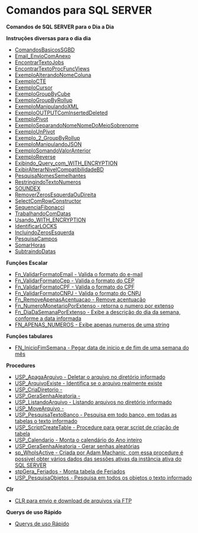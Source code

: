 # Comandos para SQL SERVER
**Comandos de SQL SERVER para o Dia a Dia**

**Instruções diversas para o dia dia**

- [ ComandosBasicosSGBD](https://github.com/ricardopssouza1/SQL_Server/blob/001/comandosSQLServer/ComandosBasicosSGBD.md)
- [ Email_EnvioComAnexo](https://github.com/ricardopssouza1/SQL_Server/blob/001/comandosSQLServer/Email_EnvioComAnexo.sql)
- [ EncontrarTextoJobs](https://github.com/ricardopssouza1/SQL_Server/blob/001/comandosSQLServer/EncontrarTextoJobs.sql)
- [ EncontrarTextoProcFuncViews](https://github.com/ricardopssouza1/SQL_Server/blob/001/comandosSQLServer/EncontrarTextoProcFuncViews.sql)
- [ ExemploAlterandoNomeColuna](https://github.com/ricardopssouza1/SQL_Server/blob/001/comandosSQLServer/ExemploAlterandoNomeColuna.sql)
- [ ExemploCTE](https://github.com/ricardopssouza1/SQL_Server/blob/001/comandosSQLServer/ExemploCTE.sql)
- [ ExemploCursor](https://github.com/ricardopssouza1/SQL_Server/blob/001/comandosSQLServer/ExemploCursor.sql)
- [ ExemploGroupByCube](https://github.com/ricardopssouza1/SQL_Server/blob/001/comandosSQLServer/ExemploGroupByCube.sql)
- [ ExemploGroupByRollup](https://github.com/ricardopssouza1/SQL_Server/blob/001/comandosSQLServer/ExemploGroupByRollup.sql)
- [ ExemploManipulandoXML](https://github.com/ricardopssouza1/SQL_Server/blob/001/comandosSQLServer/ExemploManipulandoXML.sql)
- [ ExemploOUTPUTComInsertedDeleted](https://github.com/ricardopssouza1/SQL_Server/blob/001/comandosSQLServer/ExemploOUTPUTComInsertedDeleted%20.sql)
- [ ExemploPivot](https://github.com/ricardopssouza1/SQL_Server/blob/001/comandosSQLServer/ExemploPivot.sql)
- [ ExemploSeparandoNomeNomeDoMeioSobrenome](https://github.com/ricardopssouza1/SQL_Server/blob/001/comandosSQLServer/ExemploSeparandoNomeNomeDoMeioSobrenome.sql)
- [ ExemploUnPivot](https://github.com/ricardopssouza1/SQL_Server/blob/001/comandosSQLServer/ExemploUnPivot.sql)
- [ Exemplo_2_GroupByRollup](https://github.com/ricardopssouza1/SQL_Server/blob/001/comandosSQLServer/Exemplo_2_GroupByRollup.sql)
- [ ExemploManipulandoJSON](https://github.com/ricardopssouza1/SQL_Server/blob/001/comandosSQLServer/ExemploManipulandoJSON.sql)
- [ ExemploSomandoValorAnterior](https://github.com/ricardopssouza1/SQL_Server/blob/001/comandosSQLServer/ExemploSomandoValorAnterior.sql)
- [ ExemploReverse](https://github.com/ricardopssouza1/SQL_Server/blob/001/comandosSQLServer/ExemploReverse.sql)
- [ Exibindo_Query_com_WITH_ENCRYPTION](https://github.com/ricardopssouza1/SQL_Server/blob/001/comandosSQLServer/Exibindo%20Query%20com%20WITH%20ENCRYPTION.sql)
- [ ExibirAlterarNivelCompatibilidadeBD](https://github.com/ricardopssouza1/SQL_Server/blob/001/comandosSQLServer/ExibirAlterarNivelCompatibilidadeBD.sql)
- [ PesquisaNomesSemelhantes](https://github.com/ricardopssouza1/SQL_Server/blob/001/comandosSQLServer/PesquisaNomesSemelhantes.sql)
- [ RestringindoTextoNumeros](https://github.com/ricardopssouza1/SQL_Server/blob/001/comandosSQLServer/RestringindoTextoNumeros.sql)
- [ SOUNDEX](https://github.com/ricardopssouza1/SQL_Server/blob/001/comandosSQLServer/SOUNDEX.sql)
- [ RemoverZerosEsquerdaOuDireita](https://github.com/ricardopssouza1/SQL_Server/blob/001/comandosSQLServer/RemoverZerosEsquerdaOuDireita.sql)
- [ SelectComRowConstructor](https://github.com/ricardopssouza1/SQL_Server/blob/001/comandosSQLServer/SelectComRowConstructor.sql)
- [ SequenciaFibonacci](https://github.com/ricardopssouza1/SQL_Server/blob/001/comandosSQLServer/SequenciaFibonacci.sql)
- [ TrabalhandoComDatas](https://github.com/ricardopssouza1/SQL_Server/blob/001/comandosSQLServer/TrabalhandoComDatas.sql)
- [ Usando_WITH_ENCRYPTION](https://github.com/ricardopssouza1/SQL_Server/blob/001/comandosSQLServer/Usando%20WITH%20ENCRYPTION.sql)
- [ IdentificarLOCKS](https://github.com/ricardopssouza1/SQL_Server/blob/001/comandosSQLServer/IdentificarLOCKS.sql)
- [ IncluindoZerosEsquerda](https://github.com/ricardopssouza1/SQL_Server/blob/001/comandosSQLServer/IncluindoZerosEsquerda.sql)
- [ PesquisaCampos](https://github.com/ricardopssouza1/SQL_Server/blob/001/comandosSQLServer/PesquisaCampos.sql)
- [ SomarHoras](https://github.com/ricardopssouza1/SQL_Server/blob/001/comandosSQLServer/SomarHoras.sql)
- [ SubtraindoDatas](https://github.com/ricardopssouza1/SQL_Server/blob/001/comandosSQLServer/SubtraindoData.sql)

**Funções Escalar**

- [ Fn_ValidarFormatoEmail - Valida o formato do e-mail](https://github.com/ricardopssouza1/SQL_Server/blob/001/comandosSQLServer/Fn_ValidarFormatoEmail.sql)
- [ Fn_ValidarFormatoCep - Valida o formato do CEP](https://github.com/ricardopssouza1/SQL_Server/blob/001/comandosSQLServer/Fn_ValidarFormatoCep.sql)
- [ Fn_ValidarFormatoCPF - Valida o formato do CPF](https://github.com/ricardopssouza1/SQL_Server/blob/001/comandosSQLServer/Fn_ValidarFormatoCPF.sql)
- [ Fn_ValidarFormatoCNPJ - Valida o formato do CNPJ](https://github.com/ricardopssouza1/SQL_Server/blob/001/comandosSQLServer/Fn_ValidarFormatoCNPJ.sql)
- [ Fn_RemoveApenasAcentuacao - Remove acentuação](https://github.com/ricardopssouza1/SQL_Server/blob/001/comandosSQLServer/Fn_RemoveApenasAcentuacao.SQL)
- [ Fn_NumeroMonetarioPorExtenso - retorna o numero por extenso ](https://github.com/ricardopssouza1/SQL_Server/blob/001/comandosSQLServer/Fn_NumeroMonetarioPorExtenso.sql)
- [ Fn_DiaDaSemanaPorExtenso - Exibe a descrição do dia da semana, conforme a data informada](https://github.com/ricardopssouza1/SQL_Server/blob/001/comandosSQLServer/Fn_DiaDaSemanaPorExtenso.sql)
- [ FN_APENAS_NUMEROS - Exibe apenas numeros de uma string](https://github.com/ricardopssouza1/SQL_Server/blob/001/comandosSQLServer/FN_APENAS_NUMEROS.sql)


**Funções tabulares**

- [ FN_InicioFimSemana - Pegar data de inicio e de fim de uma semana do mês](https://github.com/ricardopssouza1/SQL_Server/blob/001/comandosSQLServer/FN_InicioFimSemana.sql)


**Procedures**

- [ USP_ApagaArquivo - Deletar o arquivo no diretório informado ](https://github.com/ricardopssouza1/SQL_Server/blob/001/comandosSQLServer/USP_ApagaArquivo.sql)
- [ USP_ArquivoExiste - Identifica se o arquivo realmente existe ](https://github.com/ricardopssouza1/SQL_Server/blob/001/comandosSQLServer/USP_ArquivoExiste.sql)
- [ USP_CriaDiretorio - ](https://github.com/ricardopssouza1/SQL_Server/blob/001/comandosSQLServer/USP_CriaDiretorio.sql)
- [ USP_GeraSenhaAleatoria - ](https://github.com/ricardopssouza1/SQL_Server/blob/001/comandosSQLServer/USP_GeraSenhaAleatoria.sql)
- [ USP_ListandoArquivo - Listando arquivos no diretório informado ](https://github.com/ricardopssouza1/SQL_Server/blob/001/comandosSQLServer/USP_ListandoArquivo.sql)
- [ USP_MoveArquivo - ](https://github.com/ricardopssouza1/SQL_Server/blob/001/comandosSQLServer/USP_MoveArquivo.sql)
- [ USP_PesquisaTextoBanco  - Pesquisa em todo banco, em todas as tabelas o texto informado](https://github.com/ricardopssouza1/SQL_Server/blob/001/comandosSQLServer/USP_PesquisaTextoBanco.sql)
- [ USP_ScriptCreateTable - Procedure para gerar script de criação de tabela ](https://github.com/ricardopssouza1/SQL_Server/blob/001/comandosSQLServer/USP_ScriptCreateTable.sql)
- [ USP_Calendario - Monta o calendário do Ano inteiro](https://github.com/ricardopssouza1/SQL_Server/blob/001/comandosSQLServer/USP_Calendario.sql)
- [ USP_GeraSenhaAleatoria - Gerar senhas aleatórias ](https://github.com/ricardopssouza1/SQL_Server/blob/001/comandosSQLServer/USP_GeraSenhaAleatoria.sql)
- [  sp_WhoIsActive - Criada por Adam Machanic, com essa procedure é possivel obter vários dados das sessões
     ativas da instância ativa do SQL SERVER ](https://github.com/ricardopssouza1/SQL_Server/blob/001/comandosSQLServer/sp_WhoIsActive.sql)
- [ stpGera_Feriados - Monta tabela de Feriados](https://github.com/ricardopssouza1/SQL_Server/blob/001/comandosSQLServer/stpGera_Feriados.sql)	 
- [ USP_PesquisaObjetos - Pesquisa em todos os objetos o texto informado](https://github.com/ricardopssouza1/SQL_Server/blob/001/comandosSQLServer/USP_PesquisaObjetos.sql)


**Clr**

- [CLR para envio e download de arquivos via FTP](https://github.com/ricardopssouza1/SQL_Server/blob/001/comandosSQLServer/Upload_E_DownloadFTPViaProcedure.zip)


**Querys de uso Rápido**
- [Querys de uso Rápido](https://github.com/ricardopssouza1/SQL_Server/blob/001/comandosSQLServer/Querys_De_Uso_Rapido.md)
